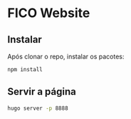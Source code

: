 # FICO Website

## Instalar

Após clonar o repo, instalar os pacotes:
```bash
npm install
```

## Servir a página
```bash
hugo server -p 8888
```
